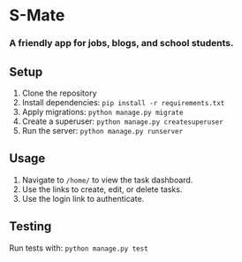 # S-Mate
### A friendly app for jobs, blogs, and school students.

## Setup

1. Clone the repository
2. Install dependencies: `pip install -r requirements.txt`
3. Apply migrations: `python manage.py migrate`
4. Create a superuser: `python manage.py createsuperuser`
5. Run the server: `python manage.py runserver`

## Usage

1. Navigate to `/home/` to view the task dashboard.
2. Use the links to create, edit, or delete tasks.
3. Use the login link to authenticate.

## Testing

Run tests with: `python manage.py test`
